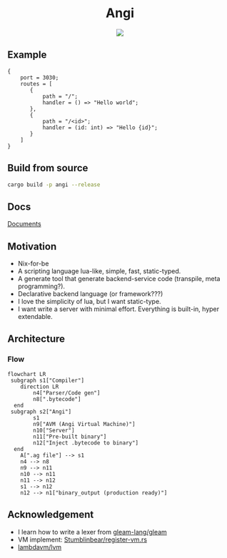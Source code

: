 <h1 align="center">Angi</h1>

<p align="center">
  <img src="https://img.shields.io/github/last-commit/nhat-tien/angi?style=for-the-badge"/>
</p>

## Example
```
{
    port = 3030;
    routes = [
       {
           path = "/";
           handler = () => "Hello world";
       },
       {
           path = "/<id>";
           handler = (id: int) => "Hello {id}";
       }
    ]
}
```

## Build from source

```bash
cargo build -p angi --release
```

## Docs

[Documents](https://nhat-tien.github.io/angi/)

## Motivation

- Nix-for-be
- A scripting language lua-like, simple, fast, static-typed.
- A generate tool that generate backend-service code (transpile, meta programming?).
- Declarative backend language (or framework???)
- I love the simplicity of lua, but I want static-type.
- I want write a server with minimal effort. Everything is built-in, hyper extendable.

## Architecture

### Flow

```mermaid
flowchart LR
 subgraph s1["Compiler"]
    direction LR
        n4["Parser/Code gen"]
        n8[".bytecode"]
  end
 subgraph s2["Angi"]
        s1
        n9["AVM (Angi Virtual Machine)"]
        n10["Server"]
        n11["Pre-built binary"]
        n12["Inject .bytecode to binary"]
  end
    A[".ag file"] --> s1
    n4 --> n8
    n9 --> n11
    n10 --> n11
    n11 --> n12
    s1 --> n12
    n12 --> n1["binary_output (production ready)"]
```

## Acknowledgement

- I learn how to write a lexer from [gleam-lang/gleam](https://github.com/gleam-lang/gleam)
- VM implement: [Stumblinbear/register-vm.rs](https://github.com/Stumblinbear/register-vm.rs) 
- [lambdavm/lvm](https://gitlab.com/lambdavm/lvm)


